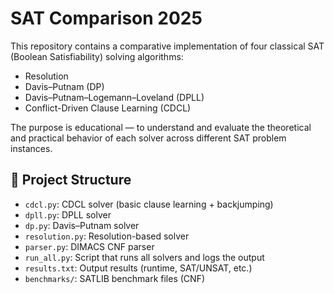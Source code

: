 # SAT Comparison 2025

This repository contains a comparative implementation of four classical SAT (Boolean Satisfiability) solving algorithms:

- Resolution
- Davis–Putnam (DP)
- Davis–Putnam–Logemann–Loveland (DPLL)
- Conflict-Driven Clause Learning (CDCL)

The purpose is educational — to understand and evaluate the theoretical and practical behavior of each solver across different SAT problem instances.

## 📂 Project Structure
- `cdcl.py`: CDCL solver (basic clause learning + backjumping)
- `dpll.py`: DPLL solver
- `dp.py`: Davis–Putnam solver
- `resolution.py`: Resolution-based solver
- `parser.py`: DIMACS CNF parser
- `run_all.py`: Script that runs all solvers and logs the output
- `results.txt`: Output results (runtime, SAT/UNSAT, etc.)
- `benchmarks/`: SATLIB benchmark files (CNF)



